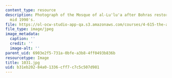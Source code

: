 ```yaml
---
content_type: resource
description: Photograph of the Mosque of al-Lu'lu'a after Bohras restoration of the
  mid 1990's.
file: https://ol-ocw-studio-app-qa.s3.amazonaws.com/courses/4-615-the-architecture-of-cairo-spring-2002/b31eb20284a01336cff7c7c5c507d981_1031.jpg
file_type: image/jpeg
image_metadata:
  caption: ''
  credit: ''
  image-alt: ''
parent_uid: 6903e2f5-731a-0bfe-a3b8-4ff0493b836b
resourcetype: Image
title: 1031.jpg
uid: b31eb202-84a0-1336-cff7-c7c5c507d981
---
```

